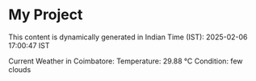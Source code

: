 # My Project

This content is dynamically generated in Indian Time (IST): 2025-02-06 17:00:47 IST


Current Weather in Coimbatore:
Temperature: 29.88 °C
Condition: few clouds
